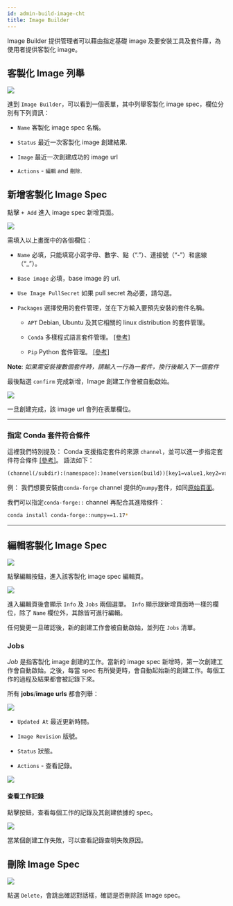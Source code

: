 ```yaml
---
id: admin-build-image-cht
title: Image Builder
---
```


Image Builder 提供管理者可以藉由指定基礎 image 及要安裝工具及套件庫，為使用者提供客製化 image。

## 客製化 Image 列舉

![](assets/build_img_main_v26.png)

進到 `Image Builder`，可以看到一個表單，其中列舉客製化 image spec，欄位分別有下列資訊：

+ `Name` 客製化 image spec 名稱。

+ `Status` 最近一次客製化 image 創建結果.

+ `Image` 最近一次創建成功的 image url 

+ `Actions` - `編輯` and `刪除`.

## 新增客製化 Image Spec

點擊 `+ Add` 進入 image spec 新增頁面。

![](assets/build_img_create_v26.png)

需填入以上畫面中的各個欄位：

+ `Name` 必填，只能填寫小寫字母、數字、點（“.”）、連接號（“-”）和底線（“_”）。

+ `Base image` 必填，base image 的 url.

+ `Use Image PullSecret` 如果 pull secret 為必要，請勾選。

+ `Packages` 選擇使用的套件管理，並在下方輸入要預先安裝的套件名稱。

  + `APT` Debian, Ubuntu 及其它相關的 linux distribution 的套件管理。

  + `Conda` 多樣程式語言套件管理。 [[參考]](https://docs.conda.io/projects/conda/en/latest/user-guide/tasks/manage-pkgs.html#installing-packages)

  + `Pip`  Python 套件管理。 [[參考]](https://packaging.python.org/tutorials/installing-packages/#use-pip-for-installing)

**Note**:
*如果需安裝複數個套件時，請輸入一行為一套件，換行後輸入下一個套件*

最後點選 `confirm` 完成新增，Image 創建工作會被自動啟始。

![](assets/build_img_url.png)

一旦創建完成，該 image url 會列在表單欄位。

---

### 指定 Conda 套件符合條件

這裡我們特別提及： Conda 支援指定套件的來源 `channel`，並可以進一步指定套件符合條件 [[參考]](https://docs.conda.io/projects/conda-build/en/latest/resources/package-spec.html#package-match-specifications)。 語法如下：

```txt
(channel(/subdir):(namespace):)name(version(build))[key1=value1,key2=value2]
```

例： 我們想要安裝由`conda-forge` channel 提供的`numpy`套件，如同[原始頁面](https://anaconda.org/conda-forge/numpy)。

我們可以指定`conda-forge::` channel 再配合其進階條件：

```bash
conda install conda-forge::numpy==1.17*
```

---

## 編輯客製化 Image Spec

![](assets/edit_button.png)

點擊編輯按鈕，進入該客製化 image spec 編輯頁。

![](assets/build_img_edit_v26.png)

進入編輯頁後會顯示 `Info` 及 `Jobs` 兩個選單。
`Info` 顯示跟新增頁面時一樣的欄位，除了 `Name` 欄位外，其餘皆可進行編輯。

任何變更一旦確認後，新的創建工作會被自動啟始，並列在 `Jobs` 清單。

### Jobs

*Job* 是指客製化 image 創建的工作。當新的 image spec 新增時，第一次創建工作會自動啟始。之後，每當 spec 有所變更時，會自動起始新的創建工作。每個工作的過程及結果都會被記錄下來。

所有 **jobs**/**image urls** 都會列舉：

![](assets/build_img_jobs_v26.png)

+ `Updated At` 最近更新時間。

+ `Image Revision` 版號。

+ `Status` 狀態。

+ `Actions` - 查看記錄。

![](assets/build_img_job_view.png)

#### 查看工作記錄

點擊按鈕，查看每個工作的記錄及其創建依據的 spec。

![](assets/build_img_job_v26.png)

當某個創建工作失敗，可以查看記錄查明失敗原因。

## 刪除 Image Spec

![](assets/build_img_del.png)

點選 `Delete`，會跳出確認對話框，確認是否刪除該 Image spec。
